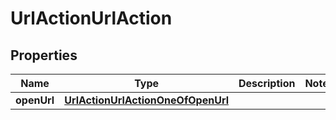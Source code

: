 

# UrlActionUrlAction


## Properties

| Name | Type | Description | Notes |
|------------ | ------------- | ------------- | -------------|
|**openUrl** | [**UrlActionUrlActionOneOfOpenUrl**](UrlActionUrlActionOneOfOpenUrl.md) |  |  |




